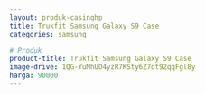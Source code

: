 ```yaml
---
layout: produk-casinghp
title: Trukfit Samsung Galaxy S9 Case
categories: samsung

# Produk
product-title: Trukfit Samsung Galaxy S9 Case
image-drive: 1QG-YuMhUO4yzR7KSty6Z7ot92qqFgl8y
harga: 90000
---
```

